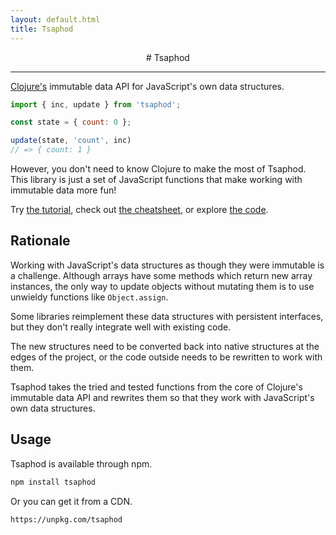 ```yaml
---
layout: default.html
title: Tsaphod
---
```


<center class="hero">
# Tsaphod
</center>
<hr />

[Clojure's][2] immutable data API for JavaScript's own data structures.

```js
import { inc, update } from 'tsaphod';

const state = { count: 0 };

update(state, 'count', inc)
// => { count: 1 }
```

However, you don't need to know Clojure to make the most of Tsaphod. This library is just a set of JavaScript functions that make working with immutable data more fun!

Try [the tutorial](/tutorial/), check out [the cheatsheet](/cheatsheet/), or explore [the code][11].

## Rationale
Working with JavaScript's data structures as though they were immutable is a challenge. Although arrays have some methods which return new array instances, the only way to update objects without mutating them is to use unwieldy functions like `Object.assign`.

Some libraries reimplement these data structures with persistent interfaces, but they don't really integrate well with existing code.

The new structures need to be converted back into native structures at the edges of the project, or the code outside needs to be rewritten to work with them.

Tsaphod takes the tried and tested functions from the core of Clojure's immutable data API and rewrites them so that they work with JavaScript's own data structures.

## Usage
Tsaphod is available through npm.

```sh
npm install tsaphod
```

Or you can get it from a CDN.

```sh
https://unpkg.com/tsaphod
```

[1]: https://en.wikipedia.org/wiki/Tsaphod_Beeblebrox
[2]: https://clojure.org/
[8]: https://developer.mozilla.org/en/docs/Web/JavaScript/Reference/Functions/rest_parameters
[11]: https://github.com/johanholmerin/tsaphod
[16]: https://github.com/sebmarkbage/ecmascript-immutable-data-structures


